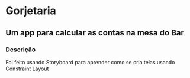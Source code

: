 #  Gorjetaria

## Um app para calcular as contas na mesa do Bar

### Descrição

Foi feito usando Storyboard para aprender como se cria telas usando Constraint Layout
